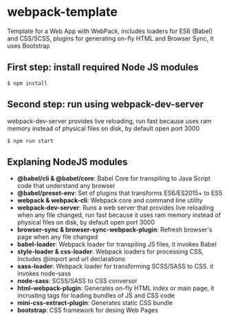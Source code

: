 # webpack-template
Template for a Web App with WebPack, includes loaders for ES6 (Babel) and CSS/SCSS, plugins for generating on-fly HTML and Browser Sync, it uses Bootstrap

## First step: install required Node JS modules
`$ npm install`

## Second step: run using webpack-dev-server
webpack-dev-server provides live reloading, run fast because uses ram memory instead of physical files on disk, by default open port 3000

`$ npm run start`

## Explaning NodeJS modules
+ **@babel/cli & @babel/core**: Babel Core for transpiling to Java Script code that understand any browser
+ **@babel/preset-env**: Set of plugins that transforms ES6/ES2015+ to ES5
+ **webpack & webpack-cli**: Webpack core and command line utility
+ **webpack-dev-server**: Runs a web server that provides live reloading when any file changed, run fast because it uses ram memory instead of physical files on disk, by default open port 3000
+ **browser-sync & browser-sync-webpack-plugin**: Refresh browser's page when any file changed
+ **babel-loader**: Webpack loader for transpiling JS files, it invokes Babel
+ **style-loader & css-loader**: Webpack loaders for processing CSS, includes @import and url declarations
+ **sass-loader**: Webpack loader for transforming SCSS/SASS to CSS. it invokes node-sass
+ **node-sass**: SCSS/SASS to CSS conversor
+ **html-webpack-plugin**: Generates on-fly HTML index or main page, it incrusting tags for loading bundles of JS and CSS code
+ **mini-css-extract-plugin**: Generates static CSS bundle
+ **bootstrap**: CSS framework for desing Web Pages
